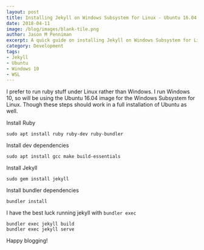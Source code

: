 ```yaml
---
layout: post
title: Installing Jekyll on Windows Subsystem for Linux - Ubuntu 16.04 
date: 2018-04-11
image: /blog/images/blank-tile.png
author: Jason M Penniman
excerpt: A quick guide on installing Jekyll on Windows Subsystem for Linux (formally Bash on Windows) Ubuntu 16.04 on Windows 10.
category: Development
tags:
- Jekyll
- Ubuntu
- Windows 10
- WSL
---
```


I prefer to run ruby stuff under Linux rather than Windows. I run Windows 10, so will be using the Ubuntu 16.04 image for the Windows Subsystem for Linux. Though these steps should work in a full installation of Ubuntu as well.

Install Ruby
```
sudo apt install ruby ruby-dev ruby-bundler
```

Install dev dependencies
```
sudo apt install gcc make build-essentials
```

Install Jekyll
```
sudo gem install jekyll
```

Install bundler dependencies
```
bundler install
```

I have the best luck running jekyll with `bundler exec`
```
bundler exec jekyll build
bundler exec jekyll serve
```

Happy blogging!